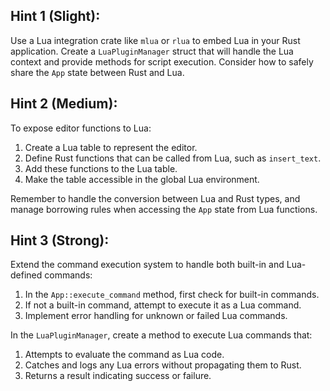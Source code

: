 ## Hint 1 (Slight):

Use a Lua integration crate like `mlua` or `rlua` to embed Lua in your Rust application. Create a `LuaPluginManager` struct that will handle the Lua context and provide methods for script execution. Consider how to safely share the `App` state between Rust and Lua.

## Hint 2 (Medium):

To expose editor functions to Lua:
1. Create a Lua table to represent the editor.
2. Define Rust functions that can be called from Lua, such as `insert_text`.
3. Add these functions to the Lua table.
4. Make the table accessible in the global Lua environment.

Remember to handle the conversion between Lua and Rust types, and manage borrowing rules when accessing the `App` state from Lua functions.

## Hint 3 (Strong):

Extend the command execution system to handle both built-in and Lua-defined commands:
1. In the `App::execute_command` method, first check for built-in commands.
2. If not a built-in command, attempt to execute it as a Lua command.
3. Implement error handling for unknown or failed Lua commands.

In the `LuaPluginManager`, create a method to execute Lua commands that:
1. Attempts to evaluate the command as Lua code.
2. Catches and logs any Lua errors without propagating them to Rust.
3. Returns a result indicating success or failure.
